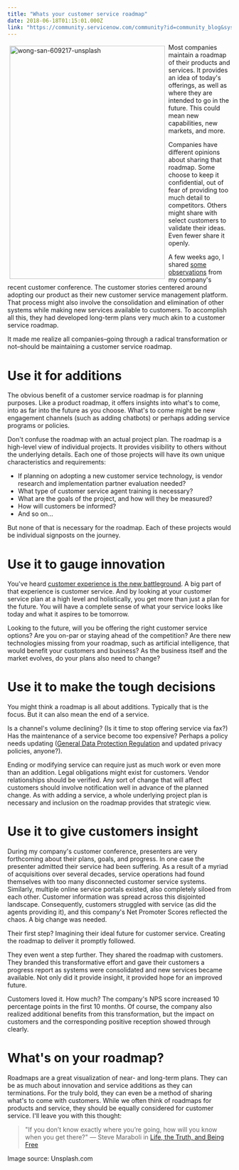```yaml
---
title: "Whats your customer service roadmap"
date: 2018-06-18T01:15:01.000Z
link: "https://community.servicenow.com/community?id=community_blog&sys_id=8dd0a401db3e5b00fff8a345ca9619fe"
---
```

<p><img class="alignnone  wp-image-3212" style="padding: 5px;" src="https://insightsincustomerservice.files.wordpress.com/2018/06/wong-san-609217-unsplash.jpg" alt="wong-san-609217-unsplash" width="349" height="523" align="left" /> Most companies maintain a roadmap of their products and services. It provides an idea of today&#39;s offerings, as well as where they are intended to go in the future. This could mean new capabilities, new markets, and more.</p>
<p>Companies have different opinions about sharing that roadmap. Some choose to keep it confidential, out of fear of providing too much detail to competitors. Others might share with select customers to validate their ideas. Even fewer share it openly.</p>
<p>A few weeks ago, I shared <a href="community?id&#61;community_blog&amp;sys_id&#61;5155640adb861fc02b6dfb651f961968" target="_blank" rel="nofollow">some observations</a> from my company&#39;s recent customer conference. The customer stories centered around adopting our product as their new customer service management platform. That process might also involve the consolidation and elimination of other systems while making new services available to customers. To accomplish all this, they had developed long-term plans very much akin to a customer service roadmap.</p>
<p>It made me realize all companies–going through a radical transformation or not–should be maintaining a customer service roadmap.</p>
<h1>Use it for additions</h1>
<p>The obvious benefit of a customer service roadmap is for planning purposes. Like a product roadmap, it offers insights into what&#39;s to come, into as far into the future as you choose. What&#39;s to come might be new engagement channels (such as adding chatbots) or perhaps adding service programs or policies.</p>
<p>Don&#39;t confuse the roadmap with an actual project plan. The roadmap is a high-level view of individual projects. It provides visibility to others without the underlying details. Each one of those projects will have its own unique characteristics and requirements:</p>
<ul><li>If planning on adopting a new customer service technology, is vendor research and implementation partner evaluation needed?</li><li>What type of customer service agent training is necessary?</li><li>What are the goals of the project, and how will they be measured?</li><li>How will customers be informed?</li><li>And so on...</li></ul>
<p>But none of that is necessary for the roadmap. Each of these projects would be individual signposts on the journey.</p>
<h1>Use it to gauge innovation</h1>
<p>You&#39;ve heard <a href="https://go.forrester.com/blogs/16-07-08-winning_on_the_battleground_of_cx/" target="_blank" rel="nofollow">customer experience is the new battleground</a>. A big part of that experience is customer service. And by looking at your customer service plan at a high level and holistically, you get more than just a plan for the future. You will have a complete sense of what your service looks like today and what it aspires to be tomorrow.</p>
<p>Looking to the future, will you be offering the right customer service options? Are you on-par or staying ahead of the competition? Are there new technologies missing from your roadmap, such as artificial intelligence, that would benefit your customers and business? As the business itself and the market evolves, do your plans also need to change?</p>
<h1>Use it to make the tough decisions</h1>
<p>You might think a roadmap is all about additions. Typically that is the focus. But it can also mean the end of a service.</p>
<p>Is a channel&#39;s volume declining? (Is it time to stop offering service via fax?) Has the maintenance of a service become too expensive? Perhaps a policy needs updating (<a href="community?id&#61;community_blog&amp;sys_id&#61;24eba4eadbda17c04fc2f4621f961986" target="_blank" rel="nofollow">General Data Protection Regulation</a> and updated privacy policies, anyone?).</p>
<p>Ending or modifying service can require just as much work or even more than an addition. Legal obligations might exist for customers. Vendor relationships should be verified. Any sort of change that will affect customers should involve notification well in advance of the planned change. As with adding a service, a whole underlying project plan is necessary and inclusion on the roadmap provides that strategic view.</p>
<h1>Use it to give customers insight</h1>
<p>During my company&#39;s customer conference, presenters are very forthcoming about their plans, goals, and progress. In one case the presenter admitted their service had been suffering. As a result of a myriad of acquisitions over several decades, service operations had found themselves with too many disconnected customer service systems. Similarly, multiple online service portals existed, also completely siloed from each other. Customer information was spread across this disjointed landscape. Consequently, customers struggled with service (as did the agents providing it), and this company&#39;s Net Promoter Scores reflected the chaos. A big change was needed.</p>
<p>Their first step? Imagining their ideal future for customer service. Creating the roadmap to deliver it promptly followed.</p>
<p>They even went a step further. They shared the roadmap with customers. They branded this transformative effort and gave their customers a progress report as systems were consolidated and new services became available. Not only did it provide insight, it provided hope for an improved future.</p>
<p>Customers loved it. How much? The company&#39;s NPS score increased 10 percentage points in the first 10 months. Of course, the company also realized additional benefits from this transformation, but the impact on customers and the corresponding positive reception showed through clearly.</p>
<h1>What&#39;s on your roadmap?</h1>
<p>Roadmaps are a great visualization of near- and long-term plans. They can be as much about innovation and service additions as they can terminations. For the truly bold, they can even be a method of sharing what&#39;s to come with customers. While we often think of roadmaps for products and service, they should be equally considered for customer service. I&#39;ll leave you with this thought:</p>
<blockquote>&#34;If you don’t know exactly where you’re going, how will you know when you get there?&#34; ― Steve Maraboli in <a href="https://www.amazon.com/Life-Truth-Being-Steve-Maraboli/dp/0979575028" target="_blank" rel="nofollow">Life, the Truth, and Being Free</a></blockquote>
<p>Image source: Unsplash.com</p>